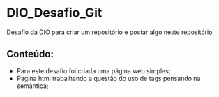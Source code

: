 # DIO_Desafio_Git
Desafio da DIO para criar um repositório e postar algo neste repositório

## Conteúdo:
* Para este desafio foi criada uma página web simples;
* Pagina html trabalhando a questão do uso de tags pensando na semântica;

